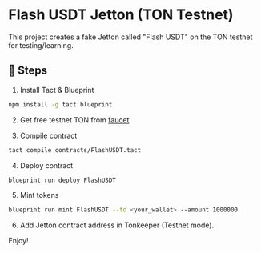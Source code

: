 # Flash USDT Jetton (TON Testnet)

This project creates a fake Jetton called "Flash USDT" on the TON testnet for testing/learning.

## 🚀 Steps

1. Install Tact & Blueprint
```bash
npm install -g tact blueprint
```

2. Get free testnet TON from [faucet](https://testnet.ton.org/faucet)

3. Compile contract
```bash
tact compile contracts/FlashUSDT.tact
```

4. Deploy contract
```bash
blueprint run deploy FlashUSDT
```

5. Mint tokens
```bash
blueprint run mint FlashUSDT --to <your_wallet> --amount 1000000
```

6. Add Jetton contract address in Tonkeeper (Testnet mode).

Enjoy!
